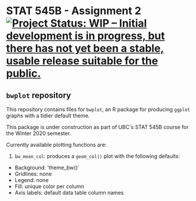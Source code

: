 # STAT 545B - Assignment 2 [![Project Status: WIP – Initial development is in progress, but there has not yet been a stable, usable release suitable for the public.](https://www.repostatus.org/badges/latest/wip.svg)](https://www.repostatus.org/#wip)

## `bwplot` repository

This repository contains files for `bwplot`, an R package for producing `ggplot` graphs with a tidier default theme. 

This package is under construction as part of UBC's STAT 545B course for the Winter 2020 semester.

Currently available plotting functions are:
1. `bw_mean_col`: produces a `geom_col()` plot with the following defaults:
  - Background: 'theme_bw()`
  - Gridlines: none
  - Legend: none
  - Fill: unique color per column
  - Axis labels: default data table column names
  

